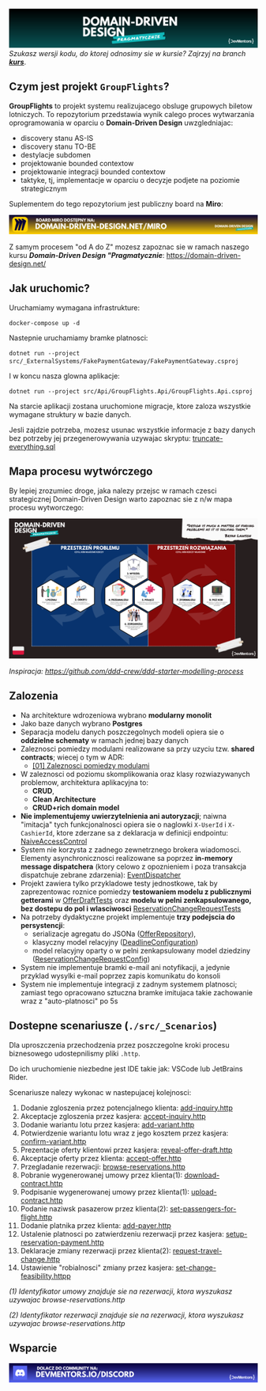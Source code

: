 [![banner](./img/banner.png)](https://domain-driven-design.net)
_Szukasz wersji kodu, do ktorej odnosimy sie w kursie? Zajrzyj na branch **[kurs](../../tree/kurs)**_.

## Czym jest projekt `GroupFlights`?

**GroupFlights** to projekt systemu realizujacego obsluge grupowych biletow lotniczych.
To repozytorium przedstawia wynik calego proces wytwarzania oprogramowania w oparciu o **Domain-Driven Design** uwzgledniajac:
- discovery stanu AS-IS
- discovery stanu TO-BE
- destylacje subdomen
- projektowanie bounded contextow
- projektowanie integracji bounded contextow
- taktyke, tj, implementacje w oparciu o decyzje podjete na poziomie strategicznym

Suplementem do tego repozytorium jest publiczny board na **Miro**:

[![miro](./img/miro.png)](https://domain-driven-design.net/miro)

Z samym procesem "od A do Z" mozesz zapoznac sie w ramach naszego kursu ***Domain-Driven Design "Pragmatycznie***: https://domain-driven-design.net/

## Jak uruchomic?

Uruchamiamy wymagana infrastrukture:
```
docker-compose up -d
```

Nastepnie uruchamiamy bramke platnosci:
```
dotnet run --project src/_ExternalSystems/FakePaymentGateway/FakePaymentGateway.csproj
```

I w koncu nasza glowna aplikacje:
```
dotnet run --project src/Api/GroupFlights.Api/GroupFlights.Api.csproj
```

Na starcie aplikacji zostana uruchomione migracje, ktore zaloza wszystkie wymagane struktury w bazie danych.

Jesli zajdzie potrzeba, mozesz usunac wszystkie informacje z bazy danych bez potrzeby jej przegenerowywania uzywajac skryptu: [truncate-everything.sql](./scripts/truncate-everything.sql)

## Mapa procesu wytwórczego

By lepiej zrozumiec droge, jaka nalezy przejsc w ramach czesci strategicznej Domain-Driven Design warto zapoznac sie z n/w mapa procesu wytworczego:

![...](./img/process_map.png)

_Inspiracja: https://github.com/ddd-crew/ddd-starter-modelling-process_

## Zalozenia

- Na architekture wdrozeniowa wybrano **modularny monolit**
- Jako baze danych wybrano **Postgres**
- Separacja modelu danych poszczegolnych modeli opiera sie o **oddzielne schematy** w ramach jednej bazy danych
- Zaleznosci pomiedzy modulami realizowane sa przy uzyciu tzw. **shared contracts**; wiecej o tym w ADR:
  - [[01] Zaleznosci pomiedzy modulami](./architecture-decisions/01-zaleznosci-pomiedzy-modulami.md)
- W zaleznosci od poziomu skomplikowania oraz klasy rozwiazywanych problemow, architektura aplikacyjna to:
  - **CRUD**, 
  - **Clean Architecture**
  - **CRUD+rich domain model**
- **Nie implementujemy uwierzytelnienia ani autoryzacji**; naiwna "imitacja" tych funkcjonalnosci opiera sie o naglowki `X-UserId` i `X-CashierId`, ktore zderzane sa z deklaracja w definicji endpointu: [NaiveAccessControl](./src/Shared/GroupFlights.Shared.ModuleDefinition/EndpointRegistration.cs#L17)
- System nie korzysta z zadnego zewnetrznego brokera wiadomosci. Elementy asynchronicznosci realizowane sa poprzez **in-memory message dispatchera** (ktory celowo z opoznieniem i poza transakcja dispatchuje zebrane zdarzenia): [EventDispatcher](./src/Shared/GroupFlights.Shared.Plumbing/Events/EventDispatcher.cs)
- Projekt zawiera tylko przykladowe testy jednostkowe, tak by zaprezentowac roznice pomiedzy **testowaniem modelu z publicznymi getterami** w [OfferDraftTests](./src/Sales/GroupFlights.Sales.Domain.UnitTests/Offers/OfferDraftTests.cs) oraz **modelu w pelni zenkapsulowanego, bez dostepu do pol i wlasciwosci** [ReservationChangeRequestTests](./src/Postsale/GroupFlights.Postsale.UnitTests/Changes/ReservationChangeRequestTests.cs)
- Na potrzeby dydaktyczne projekt implementuje **trzy podejscia do persystencji**:
  - serializacje agregatu do JSONa ([OfferRepository](./src/Sales/GroupFlights.Sales.Infrastructure/Data/Repositories/OfferRepository.cs#L31)),
  - klasyczny model relacyjny ([DeadlineConfiguration](./src/TimeManagement/GroupFlights.TimeManagement.Core/Data/EF/Configs/DeadlineConfiguration.cs))
  - model relacyjny oparty o w pelni zenkapsulowany model dziedziny ([ReservationChangeRequestConfig](./src/Postsale/GroupFlights.Postsale.Infrastructure/Data/EF/Configs/ReservationChangeRequestConfig.cs))
- System nie implementuje bramki e-mail ani notyfikacji, a jedynie przyklad wysylki e-mail poprzez zapis komunikatu do konsoli
- System nie implementuje integracji z zadnym systemem platnosci; zamiast tego opracowano sztuczna bramke imitujaca takie zachowanie wraz z "auto-platnosci" po 5s

## Dostepne scenariusze (`./src/_Scenarios`)

Dla uproszczenia przechodzenia przez poszczegolne kroki procesu biznesowego udostepnilismy pliki `.http`.

Do ich uruchomienie niezbedne jest IDE takie jak: VSCode lub JetBrains Rider.

Scenariusze nalezy wykonac w nastepujacej kolejnosci:
1. Dodanie zgloszenia przez potencjalnego klienta: [add-inquiry.http](./src/_Scenarios/Inquiries/add-inquiry.http)
2. Akceptacje zgloszenia przez kasjera: [accept-inquiry.http](./src/_Scenarios/Inquiries/accept-inquiry.http)
3. Dodanie wariantu lotu przez kasjera: [add-variant.http](./src/_Scenarios/Offers/add-variant.http)
4. Potwierdzenie wariantu lotu wraz z jego kosztem przez kasjera: [confirm-variant.http](./src/_Scenarios/Offers/confirm-variant.http)
5. Prezentacje oferty klientowi przez kasjera: [reveal-offer-draft.http](./src/_Scenarios/Offers/reveal-offer-draft.http)
6. Akceptacje oferty przez klienta: [accept-offer.http](./src/_Scenarios/Offers/accept-offer.http)
7. Przegladanie rezerwacji: [browse-reservations.http](./src/_Scenarios/Reservations/browse-reservations.http)
8. Pobranie wygenerowanej umowy przez klienta(1): [download-contract.http](./src/_Scenarios/Backoffice/download-contract.http)
9. Podpisanie wygenerowanej umowy przez klienta(1): [upload-contract.http](./src/_Scenarios/Backoffice/upload-contract.http)
10. Podanie naziwsk pasazerow przez klienta(2): [set-passengers-for-flight.http](./src/_Scenarios/Reservations/set-passengers-for-flight.http)
11. Dodanie platnika przez klienta: [add-payer.http](./src/_Scenarios/Finance/add-payer.http)
12. Ustalenie platnosci po zatwierdzeniu rezerwacji przez kasjera: [setup-reservation-payment.http](./src/_Scenarios/Reservations/setup-reservation-payment.http)
13. Deklaracje zmiany rezerwacji przez klienta(2): [request-travel-change.http](./src/_Scenarios/Postsale/request-travel-change.http)
14. Ustawienie "robialnosci" zmiany przez kasjera: [set-change-feasibility.httpp](./src/_Scenarios/Postsale/set-change-feasibility.http)

_(1) Identyfikator umowy znajduje sie na rezerwacji, ktora wyszukasz uzywajac browse-reservations.http_

_(2) Identyfikator rezerwacji znajduje sie na rezerwacji, ktora wyszukasz uzywajac browse-reservations.http_

## Wsparcie

[![discord](./img/discord.png)](https://devmentors.io/discord)
